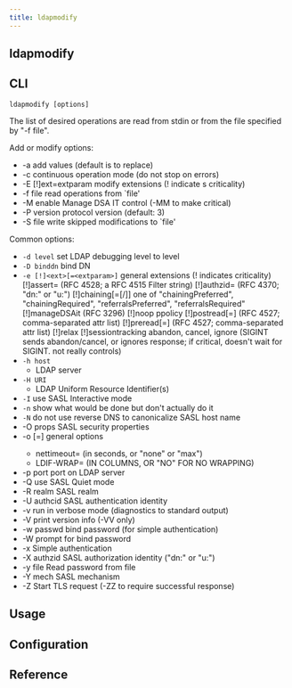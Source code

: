 ```yaml
---
title: ldapmodify
---
```


## ldapmodify


## CLI

```
ldapmodify [options]
```

The list of desired operations are read from stdin or from the file specified by "-f file".

Add or modify options:

* -a         add values (default is to replace)
* -c         continuous operation mode (do not stop on errors)
* -E [!]ext=extparam    modify extensions (! indicate s criticality)
* -f file    read operations from `file'
* -M         enable Manage DSA IT control (-MM to make critical)
* -P version protocol version (default: 3)
* -S file    write skipped modifications to `file'

Common options:

* `-d level`   set LDAP debugging level to level
* `-D binddn`  bind DN
* `-e [!]<ext>[=<extparam>]` general extensions (! indicates criticality)
         [!]assert=<filter>     (RFC 4528; a RFC 4515 Filter string)
         [!]authzid=<authzid>   (RFC 4370; "dn:<dn>" or "u:<user>")
         [!]chaining[=<resolveBehavior>[/<continuationBehavior>]]
                 one of "chainingPreferred", "chainingRequired",
                 "referralsPreferred", "referralsRequired"
         [!]manageDSAit         (RFC 3296)
         [!]noop
         ppolicy
         [!]postread[=<attrs>]  (RFC 4527; comma-separated attr list)
         [!]preread[=<attrs>]   (RFC 4527; comma-separated attr list)
         [!]relax
         [!]sessiontracking
         abandon, cancel, ignore (SIGINT sends abandon/cancel,
         or ignores response; if critical, doesn't wait for SIGINT.
         not really controls)
* `-h host`
    * LDAP server
* `-H URI`
    * LDAP Uniform Resource Identifier(s)
* `-I`         use SASL Interactive mode
* `-n`         show what would be done but don't actually do it
* `-N`         do not use reverse DNS to canonicalize SASL host name
* -O props   SASL security properties
* -o <opt>[=<optparam>] general options
    * nettimeout=<timeout> (in seconds, or "none" or "max")
    * LDIF-WRAP=<WIDTH> (IN COLUMNS, OR "NO" FOR NO WRAPPING)
* -p port    port on LDAP server
* -Q         use SASL Quiet mode
* -R realm   SASL realm
* -U authcid SASL authentication identity
* -v         run in verbose mode (diagnostics to standard output)
* -V         print version info (-VV only)
* -w passwd  bind password (for simple authentication)
* -W         prompt for bind password
* -x         Simple authentication
* -X authzid SASL authorization identity ("dn:<dn>" or "u:<user>")
* -y file    Read password from file
* -Y mech    SASL mechanism
* -Z         Start TLS request (-ZZ to require successful response)

## Usage

## Configuration

## Reference
